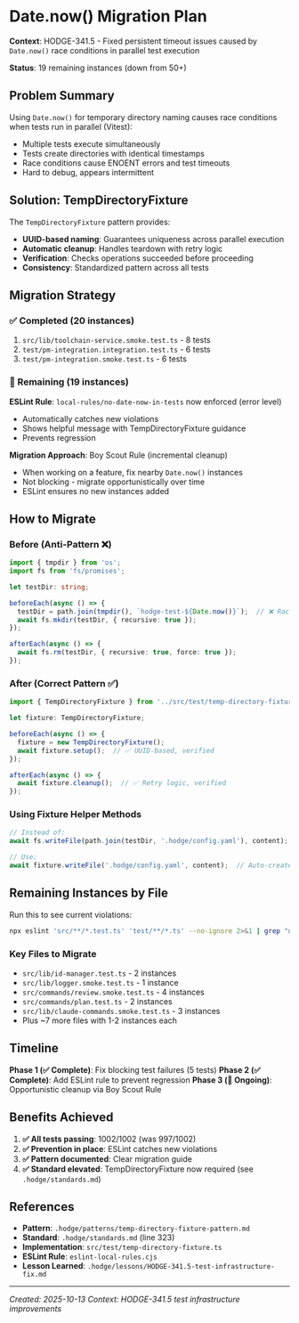 # Date.now() Migration Plan

**Context**: HODGE-341.5 - Fixed persistent timeout issues caused by `Date.now()` race conditions in parallel test execution

**Status**: 19 remaining instances (down from 50+)

## Problem Summary

Using `Date.now()` for temporary directory naming causes race conditions when tests run in parallel (Vitest):
- Multiple tests execute simultaneously
- Tests create directories with identical timestamps
- Race conditions cause ENOENT errors and test timeouts
- Hard to debug, appears intermittent

## Solution: TempDirectoryFixture

The `TempDirectoryFixture` pattern provides:
- **UUID-based naming**: Guarantees uniqueness across parallel execution
- **Automatic cleanup**: Handles teardown with retry logic
- **Verification**: Checks operations succeeded before proceeding
- **Consistency**: Standardized pattern across all tests

## Migration Strategy

### ✅ Completed (20 instances)
1. `src/lib/toolchain-service.smoke.test.ts` - 8 tests
2. `test/pm-integration.integration.test.ts` - 6 tests
3. `test/pm-integration.smoke.test.ts` - 6 tests

### 🔄 Remaining (19 instances)

**ESLint Rule**: `local-rules/no-date-now-in-tests` now enforced (error level)
- Automatically catches new violations
- Shows helpful message with TempDirectoryFixture guidance
- Prevents regression

**Migration Approach**: Boy Scout Rule (incremental cleanup)
- When working on a feature, fix nearby `Date.now()` instances
- Not blocking - migrate opportunistically over time
- ESLint ensures no new instances added

## How to Migrate

### Before (Anti-Pattern ❌)
```typescript
import { tmpdir } from 'os';
import fs from 'fs/promises';

let testDir: string;

beforeEach(async () => {
  testDir = path.join(tmpdir(), `hodge-test-${Date.now()}`);  // ❌ Race condition!
  await fs.mkdir(testDir, { recursive: true });
});

afterEach(async () => {
  await fs.rm(testDir, { recursive: true, force: true });
});
```

### After (Correct Pattern ✅)
```typescript
import { TempDirectoryFixture } from '../src/test/temp-directory-fixture';

let fixture: TempDirectoryFixture;

beforeEach(async () => {
  fixture = new TempDirectoryFixture();
  await fixture.setup();  // ✅ UUID-based, verified
});

afterEach(async () => {
  await fixture.cleanup();  // ✅ Retry logic, verified
});
```

### Using Fixture Helper Methods
```typescript
// Instead of:
await fs.writeFile(path.join(testDir, '.hodge/config.yaml'), content);

// Use:
await fixture.writeFile('.hodge/config.yaml', content);  // Auto-creates parent dirs
```

## Remaining Instances by File

Run this to see current violations:
```bash
npx eslint 'src/**/*.test.ts' 'test/**/*.ts' --no-ignore 2>&1 | grep "no-date-now-in-tests"
```

### Key Files to Migrate
- `src/lib/id-manager.test.ts` - 2 instances
- `src/lib/logger.smoke.test.ts` - 1 instance
- `src/commands/review.smoke.test.ts` - 4 instances
- `src/commands/plan.test.ts` - 2 instances
- `src/lib/claude-commands.smoke.test.ts` - 3 instances
- Plus ~7 more files with 1-2 instances each

## Timeline

**Phase 1 (✅ Complete)**: Fix blocking test failures (5 tests)
**Phase 2 (✅ Complete)**: Add ESLint rule to prevent regression
**Phase 3 (🔄 Ongoing)**: Opportunistic cleanup via Boy Scout Rule

## Benefits Achieved

1. **✅ All tests passing**: 1002/1002 (was 997/1002)
2. **✅ Prevention in place**: ESLint catches new violations
3. **✅ Pattern documented**: Clear migration guide
4. **✅ Standard elevated**: TempDirectoryFixture now required (see `.hodge/standards.md`)

## References

- **Pattern**: `.hodge/patterns/temp-directory-fixture-pattern.md`
- **Standard**: `.hodge/standards.md` (line 323)
- **Implementation**: `src/test/temp-directory-fixture.ts`
- **ESLint Rule**: `eslint-local-rules.cjs`
- **Lesson Learned**: `.hodge/lessons/HODGE-341.5-test-infrastructure-fix.md`

---
_Created: 2025-10-13_
_Context: HODGE-341.5 test infrastructure improvements_
